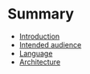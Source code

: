 # Summary

* [Introduction](docs/introduction.md)
* [Intended audience](docs/intended_audience.md)
* [Language](docs/language.md)
* [Architecture](docs/architecture/architecture.md)

